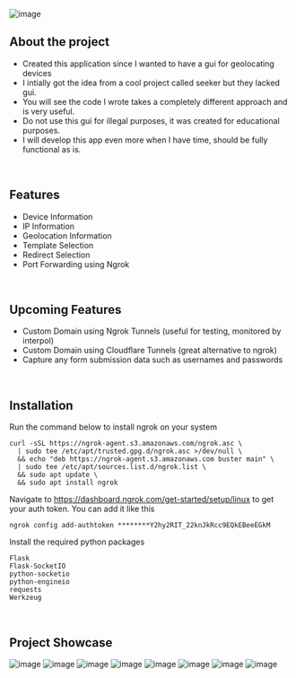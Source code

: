 ![image](https://github.com/user-attachments/assets/ce52ecd0-9a26-4876-a6fd-8f68492c78f7)

## About the project
- Created this application since I wanted to have a gui for geolocating devices
- I intially got the idea from a cool project called seeker but they lacked gui.
- You will see the code I wrote takes a completely different approach and is very useful.
- Do not use this gui for illegal purposes, it was created for educational purposes.
- I will develop this app even more when I have time, should be fully functional as is.

<br>

## Features
- Device Information
- IP Information
- Geolocation Information
- Template Selection
- Redirect Selection
- Port Forwarding using Ngrok

<br>

## Upcoming Features
- Custom Domain using Ngrok Tunnels (useful for testing, monitored by interpol)
- Custom Domain using Cloudflare Tunnels (great alternative to ngrok)
- Capture any form submission data such as usernames and passwords

<br>

## Installation
Run the command below to install ngrok on your system

```
curl -sSL https://ngrok-agent.s3.amazonaws.com/ngrok.asc \
  | sudo tee /etc/apt/trusted.gpg.d/ngrok.asc >/dev/null \
  && echo "deb https://ngrok-agent.s3.amazonaws.com buster main" \
  | sudo tee /etc/apt/sources.list.d/ngrok.list \
  && sudo apt update \
  && sudo apt install ngrok
```

Navigate to https://dashboard.ngrok.com/get-started/setup/linux to get your auth token. You can add it like this

```
ngrok config add-authtoken ********Y2hy2RIT_22knJkRcc9EQkEBeeEGkM
```

Install the required python packages
```
Flask
Flask-SocketIO
python-socketio
python-engineio
requests
Werkzeug
```

<br>

## Project Showcase
![image](https://github.com/user-attachments/assets/745656e6-ec48-411d-ba56-5a3e6671a771)
![image](https://github.com/user-attachments/assets/60fa16f9-5baf-496a-bfe2-c2f2cba8af82)
![image](https://github.com/user-attachments/assets/9aca9432-3448-4e69-9a96-432256157379)
![image](https://github.com/user-attachments/assets/9b1cc64d-249c-4e0f-9879-b7e6bf252ebf)
![image](https://github.com/user-attachments/assets/44a46a31-7264-41c8-81a5-edf454ef5200)
![image](https://github.com/user-attachments/assets/b79af873-1552-4177-9b5f-b739065aa91d)
![image](https://github.com/user-attachments/assets/5a61d232-057c-46af-bf07-7e9c8eb3264d)
![image](https://github.com/user-attachments/assets/da573c0f-5afe-4a2a-8588-07b557cdb6be)
